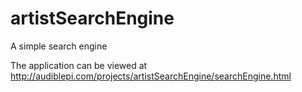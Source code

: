# artistSearchEngine
A simple search engine

The application can be viewed at http://audiblepi.com/projects/artistSearchEngine/searchEngine.html
